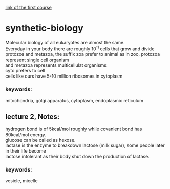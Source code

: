 [link of the first course](https://www.youtube.com/watch?time_continue=5&v=t5Y89b-3Zvc)

# synthetic-biology
Molecular biology of all eukaryotes are almost the same.<br />
Everyday in your body there are roughly 10<sup>11 </sup> cells that grow and divide<br />
protozoa and metazoa, the suffix zoa prefer to animal as in zoo, protozoa represent single cell organism <br />
and metazoa represents multicellulat organisms <br />
cyto prefers to cell <br />
cells like ours have 5-10 million ribosomes in cytoplasm <br />

### keywords: 
mitochondria, golgi apparatus, cytoplasm, endoplasmic reticulum

## lecture 2, Notes:
  hydrogen bond is of 5kcal/mol roughly while covanlent bond has 80kcal/mol energy.<br/>
  glucose can be called as hexose.<br/>
  lactase is the enzyme to breakdown lactose (milk sugar), some people later in their life become<br/>
  lactose intolerant as their body shut down the production of lactase.
  

### keywords: 
vesicle, micelle
